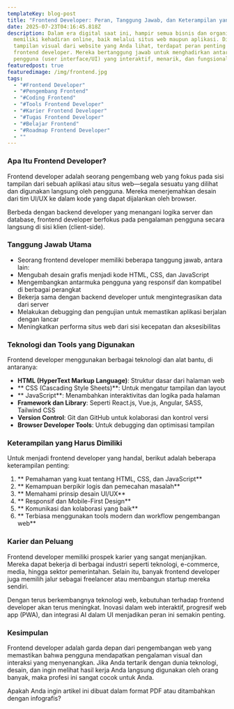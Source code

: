 ```yaml
---
templateKey: blog-post
title: "Frontend Developer: Peran, Tanggung Jawab, dan Keterampilan yang Dibutuhkan"
date: 2025-07-23T04:16:45.818Z
description: Dalam era digital saat ini, hampir semua bisnis dan organisasi
  memiliki kehadiran online, baik melalui situs web maupun aplikasi. Di balik
  tampilan visual dari website yang Anda lihat, terdapat peran penting seorang
  frontend developer. Mereka bertanggung jawab untuk menghadirkan antarmuka
  pengguna (user interface/UI) yang interaktif, menarik, dan fungsional.
featuredpost: true
featuredimage: /img/frontend.jpg
tags:
  - "#Frontend Developer"
  - "#Pengembang Frontend"
  - "#Coding Frontend"
  - "#Tools Frontend Developer"
  - "#Karier Frontend Developer"
  - "#Tugas Frontend Developer"
  - "#Belajar Frontend"
  - "#Roadmap Frontend Developer"
  - ""
---
```

### **Apa Itu Frontend Developer?**

Frontend developer adalah seorang pengembang web yang fokus pada sisi tampilan dari sebuah aplikasi atau situs web—segala sesuatu yang dilihat dan digunakan langsung oleh pengguna. Mereka menerjemahkan desain dari tim UI/UX ke dalam kode yang dapat dijalankan oleh browser.

Berbeda dengan backend developer yang menangani logika server dan database, frontend developer berfokus pada pengalaman pengguna secara langsung di sisi klien (client-side).

### **Tanggung Jawab Utama**

* Seorang frontend developer memiliki beberapa tanggung jawab, antara lain:
*    Mengubah desain grafis menjadi kode HTML, CSS, dan JavaScript
*    Mengembangkan antarmuka pengguna yang responsif dan kompatibel di berbagai perangkat
*    Bekerja sama dengan backend developer untuk mengintegrasikan data dari server
*    Melakukan debugging dan pengujian untuk memastikan aplikasi berjalan dengan lancar
*    Meningkatkan performa situs web dari sisi kecepatan dan aksesibilitas

### **Teknologi dan Tools yang Digunakan**

Frontend developer menggunakan berbagai teknologi dan alat bantu, di antaranya:

*    **HTML (HyperText Markup Language)**: Struktur dasar dari halaman web
*   ** CSS (Cascading Style Sheets)**: Untuk mengatur tampilan dan layout
*   ** JavaScript**: Menambahkan interaktivitas dan logika pada halaman
*    **Framework dan Library**: Seperti React.js, Vue.js, Angular, SASS, Tailwind CSS
*    **Version Control**: Git dan GitHub untuk kolaborasi dan kontrol versi
*    **Browser Developer Tools**: Untuk debugging dan optimisasi tampilan

### **Keterampilan yang Harus Dimiliki**

Untuk menjadi frontend developer yang handal, berikut adalah beberapa keterampilan penting:

1.  **  Pemahaman yang kuat tentang HTML, CSS, dan JavaScript**
2.  **  Kemampuan berpikir logis dan pemecahan masalah**
3.  **  Memahami prinsip desain UI/UX**
4.  **  Responsif dan Mobile-First Design**
5.  **  Komunikasi dan kolaborasi yang baik**
6.  **  Terbiasa menggunakan tools modern dan workflow pengembangan web**

### **Karier dan Peluang**

Frontend developer memiliki prospek karier yang sangat menjanjikan. Mereka dapat bekerja di berbagai industri seperti teknologi, e-commerce, media, hingga sektor pemerintahan. Selain itu, banyak frontend developer juga memilih jalur sebagai freelancer atau membangun startup mereka sendiri.

Dengan terus berkembangnya teknologi web, kebutuhan terhadap frontend developer akan terus meningkat. Inovasi dalam web interaktif, progresif web app (PWA), dan integrasi AI dalam UI menjadikan peran ini semakin penting.

### **Kesimpulan**

Frontend developer adalah garda depan dari pengembangan web yang memastikan bahwa pengguna mendapatkan pengalaman visual dan interaksi yang menyenangkan. Jika Anda tertarik dengan dunia teknologi, desain, dan ingin melihat hasil kerja Anda langsung digunakan oleh orang banyak, maka profesi ini sangat cocok untuk Anda.

Apakah Anda ingin artikel ini dibuat dalam format PDF atau ditambahkan dengan infografis?